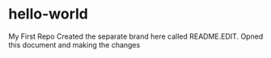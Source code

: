 # hello-world
My First Repo
Created the separate brand here called README.EDIT. 
Opned this document and making the changes

